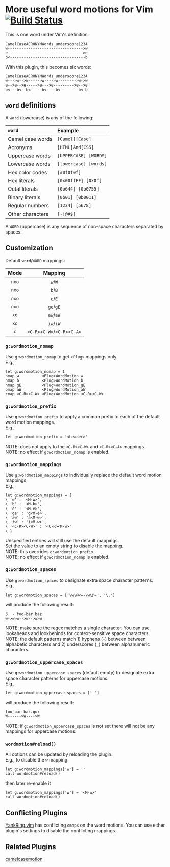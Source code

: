 # More useful word motions for Vim [![Build Status][1]][2]

This is one word under Vim's definition:

```
CamelCaseACRONYMWords_underscore1234
w--------------------------------->w
e--------------------------------->e
b<---------------------------------b
```

With this plugin, this becomes six words:

```
CamelCaseACRONYMWords_underscore1234
w--->w-->w----->w---->w-------->w->w
e-->e-->e----->e--->e--------->e-->e
b<---b<--b<-----b<----b<--------b<-b
```

## `word` definitions

A `word` (lowercase) is any of the following:

| `word`           | Example               |
| :--------------- | :-------------------- |
| Camel case words | `[Camel][Case]`       |
| Acronyms         | `[HTML]And[CSS]`      |
| Uppercase words  | `[UPPERCASE] [WORDS]` |
| Lowercase words  | `[lowercase] [words]` |
| Hex color codes  | `[#0f0f0f]`           |
| Hex literals     | `[0x00ffFF] [0x0f]`   |
| Octal literals   | `[0o644] [0o0755]`    |
| Binary literals  | `[0b01] [0b0011]`     |
| Regular numbers  | `[1234] [5678]`       |
| Other characters | `[~!@#$]`             |

A `WORD` (uppercase) is any sequence of non-space characters separated by
spaces.

## Customization

Default `word`/`WORD` mappings:

| Mode  |          Mapping          |
| :---: | :-----------------------: |
| `nxo` |          `w`/`W`          |
| `nxo` |          `b`/`B`          |
| `nxo` |          `e`/`E`          |
| `nxo` |         `ge`/`gE`         |
| `xo`  |         `aw`/`aW`         |
| `xo`  |         `iw`/`iW`         |
|  `c`  | `<C-R><C-W>`/`<C-R><C-A>` |

### `g:wordmotion_nomap`

Use `g:wordmotion_nomap` to get `<Plug>` mappings only. \
E.g.,

```vim
let g:wordmotion_nomap = 1
nmap w          <Plug>WordMotion_w
nmap b          <Plug>WordMotion_b
nmap gE         <Plug>WordMotion_gE
omap aW         <Plug>WordMotion_aW
cmap <C-R><C-W> <Plug>WordMotion_<C-R><C-W>
```

### `g:wordmotion_prefix`

Use `g:wordmotion_prefix` to apply a common prefix to each of the default word
motion mappings. \
E.g.,

```vim
let g:wordmotion_prefix = '<Leader>'
```

NOTE: does not apply to the `<C-R><C-W>` and `<C-R><C-A>` mappings. \
NOTE: no effect if `g:wordmotion_nomap` is enabled.

### `g:wordmotion_mappings`

Use `g:wordmotion_mappings` to individually replace the default word motion
mappings. \
E.g.,

```vim
let g:wordmotion_mappings = {
\ 'w' : '<M-w>',
\ 'b' : '<M-b>',
\ 'e' : '<M-e>',
\ 'ge' : 'g<M-e>',
\ 'aw' : 'a<M-w>',
\ 'iw' : 'i<M-w>',
\ '<C-R><C-W>' : '<C-R><M-w>'
\ }
```

Unspecified entries will still use the default mappings. \
Set the value to an empty string to disable the mapping. \
NOTE: this overrides `g:wordmotion_prefix`. \
NOTE: no effect if `g:wordmotion_nomap` is enabled.

### `g:wordmotion_spaces`

Use `g:wordmotion_spaces` to designate extra space character patterns. \
E.g.,

```vim
let g:wordmotion_spaces = ['\w\@<=-\w\@=', '\.']
```

will produce the following result:

```
3. - foo-bar.baz
w->w>w-->w-->w>w
```

NOTE: make sure the regex matches a single character. You can use lookaheads and
lookbehinds for context-sensitive space characters. \
NOTE: the default patterns match 1) hyphens (`-`) between between alphabetic
characters and 2) underscores (`_`) between alphanumeric characters.

### `g:wordmotion_uppercase_spaces`

Use `g:wordmotion_uppercase_spaces` (default empty) to designate extra space
character patterns for uppercase motions. \
E.g.,

```vim
let g:wordmotion_uppercase_spaces = ['-']
```

will produce the following result:

```
foo_bar-baz.qux
W------>W---->W
```

NOTE: if `g:wordmotion_uppercase_spaces` is not set there will not be any
mappings for uppercase motions.

### `wordmotion#reload()`

All options can be updated by reloading the plugin. \
E.g., to disable the `w` mapping:

```vim
let g:wordmotion_mappings['w'] = ''
call wordmotion#reload()
```

then later re-enable it

```vim
let g:wordmotion_mappings['w'] = '<M-w>'
call wordmotion#reload()
```

## Conflicting Plugins

[YankRing.vim][3] has conflicting `omap`s on the word motions. You can use
either plugin's settings to disable the conflicting mappings.

## Related Plugins

[camelcasemotion][4]

[1]: https://travis-ci.com/chaoren/vim-wordmotion.svg?branch=master
[2]: https://travis-ci.com/chaoren/vim-wordmotion
[3]: https://www.vim.org/scripts/script.php?script_id=1234
[4]: http://www.vim.org/scripts/script.php?script_id=1905
